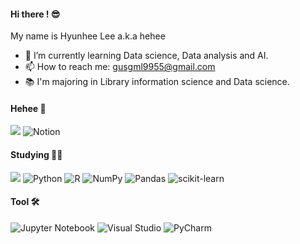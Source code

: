 #### Hi there ! 😎

<!--
**heheelee/heheelee** is a ✨ _special_ ✨ repository because its `README.md` (this file) appears on your GitHub profile.

Here are some ideas to get you started:

- 🔭 I’m currently working on ...
- 🌱 I’m currently learning ...
- 👯 I’m looking to collaborate on ...
- 🤔 I’m looking for help with ...
- 💬 Ask me about ...
- 📫 How to reach me: ...
- 😄 Pronouns: ...
- ⚡ Fun fact: ...
-->
My name is Hyunhee Lee a.k.a hehee
- 🌱 I’m currently learning Data science, Data analysis and AI.
- 📫 How to reach me: gusgml9955@gmail.com
- 📚 I'm majoring in Library information science and Data science.

#### Hehee 🦖
<a href="https://mail.google.com/mail/u/0/?tab=wm#inbox?compose=GTvVlcSMSqcwLGtNqcgQqzWWhkcvHzQBDnXwFrBnsKcjkjwKqKVdPxdBqwQNxxgTtwZSJLKvpKTj"><img src="https://img.shields.io/badge/Gmail-D14836?style=for-the-badge&logo=gmail&logoColor=white"/></a>
![Notion](https://img.shields.io/badge/Notion-%23000000.svg?style=for-the-badge&logo=notion&logoColor=white)

#### Studying 👩‍💻
 <a href="https://github.com/heheelee/heheelee"><img src="https://img.shields.io/badge/github-%23121011.svg?style=for-the-badge&logo=github&logoColor=white"/></a>
![Python](https://img.shields.io/badge/python-3670A0?style=for-the-badge&logo=python&logoColor=ffdd54)
![R](https://img.shields.io/badge/r-%23276DC3.svg?style=for-the-badge&logo=r&logoColor=white)
![NumPy](https://img.shields.io/badge/numpy-%23013243.svg?style=for-the-badge&logo=numpy&logoColor=white)
![Pandas](https://img.shields.io/badge/pandas-%23150458.svg?style=for-the-badge&logo=pandas&logoColor=white)
![scikit-learn](https://img.shields.io/badge/scikit--learn-%23F7931E.svg?style=for-the-badge&logo=scikit-learn&logoColor=white)

#### Tool 🛠
![Jupyter Notebook](https://img.shields.io/badge/jupyter-%23FA0F00.svg?style=for-the-badge&logo=jupyter&logoColor=white)
![Visual Studio](https://img.shields.io/badge/Visual%20Studio-5C2D91.svg?style=for-the-badge&logo=visual-studio&logoColor=white)
![PyCharm](https://img.shields.io/badge/pycharm-143?style=for-the-badge&logo=pycharm&logoColor=black&color=black&labelColor=green)
